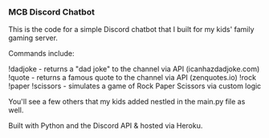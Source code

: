 ### MCB Discord Chatbot ###

This is the code for a simple Discord chatbot that I built for my kids' family gaming server.  

Commands include:

!dadjoke - returns a "dad joke" to the channel via API (icanhazdadjoke.com)
!quote - returns a famous quote to the channel via API (zenquotes.io)
!rock !paper !scissors - simulates a game of Rock Paper Scissors via custom logic

You'll see a few others that my kids added nestled in the main.py file as well.  

Built with Python and the Discord API & hosted via Heroku.